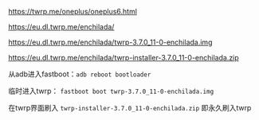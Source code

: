 https://twrp.me/oneplus/oneplus6.html


https://eu.dl.twrp.me/enchilada/


https://eu.dl.twrp.me/enchilada/twrp-3.7.0_11-0-enchilada.img

https://eu.dl.twrp.me/enchilada/twrp-installer-3.7.0_11-0-enchilada.zip

从adb进入fastboot：`adb reboot bootloader`


临时进入twrp： `fastboot boot twrp-3.7.0_11-0-enchilada.img`

在twrp界面刷入 `twrp-installer-3.7.0_11-0-enchilada.zip` 即永久刷入twrp

